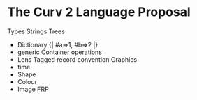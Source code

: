# The Curv 2 Language Proposal

Types
Strings
Trees
 * Dictionary {| #a=>1, #b=>2 |}
 * generic Container operations
 * Lens
Tagged record convention
Graphics
 * time
 * Shape
 * Colour
 * Image
FRP
